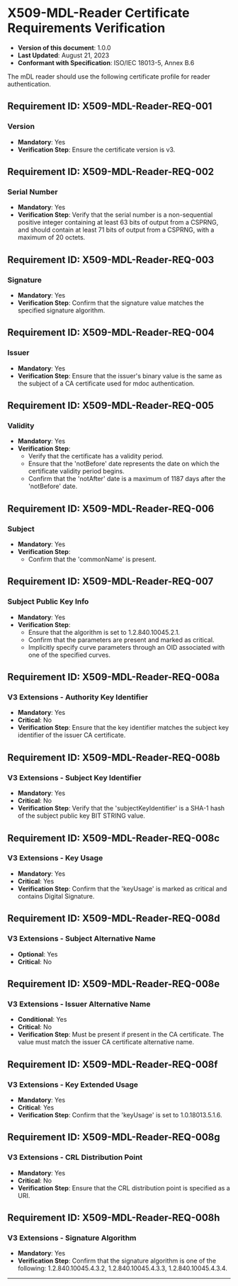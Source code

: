 # X509-MDL-Reader Certificate Requirements Verification

- **Version of this document**: 1.0.0
- **Last Updated**: August 21, 2023
- **Conformant with Specification**: ISO/IEC 18013-5, Annex B.6

The mDL reader should use the following certificate profile for reader authentication.

## Requirement ID: X509-MDL-Reader-REQ-001
### Version
- **Mandatory**: Yes
- **Verification Step**: Ensure the certificate version is v3.

## Requirement ID: X509-MDL-Reader-REQ-002
### Serial Number
- **Mandatory**: Yes
- **Verification Step**: Verify that the serial number is a non-sequential positive integer containing at least 63 bits of output from a CSPRNG, and should contain at least 71 bits of output from a CSPRNG, with a maximum of 20 octets.

## Requirement ID: X509-MDL-Reader-REQ-003
### Signature
- **Mandatory**: Yes
- **Verification Step**: Confirm that the signature value matches the specified signature algorithm.

## Requirement ID: X509-MDL-Reader-REQ-004
### Issuer
- **Mandatory**: Yes
- **Verification Step**: Ensure that the issuer's binary value is the same as the subject of a CA certificate used for mdoc authentication.

## Requirement ID: X509-MDL-Reader-REQ-005
### Validity
- **Mandatory**: Yes
- **Verification Step**: 
  - Verify that the certificate has a validity period.
  - Ensure that the 'notBefore' date represents the date on which the certificate validity period begins.
  - Confirm that the 'notAfter' date is a maximum of 1187 days after the 'notBefore' date.

## Requirement ID: X509-MDL-Reader-REQ-006
### Subject
- **Mandatory**: Yes
- **Verification Step**: 
  - Confirm that the 'commonName' is present.

## Requirement ID: X509-MDL-Reader-REQ-007
### Subject Public Key Info
- **Mandatory**: Yes
- **Verification Step**: 
  - Ensure that the algorithm is set to 1.2.840.10045.2.1.
  - Confirm that the parameters are present and marked as critical.
  - Implicitly specify curve parameters through an OID associated with one of the specified curves.

## Requirement ID: X509-MDL-Reader-REQ-008a
### V3 Extensions - Authority Key Identifier
- **Mandatory**: Yes
- **Critical**: No
- **Verification Step**: Ensure that the key identifier matches the subject key identifier of the issuer CA certificate.

## Requirement ID: X509-MDL-Reader-REQ-008b
### V3 Extensions - Subject Key Identifier
- **Mandatory**: Yes
- **Critical**: No
- **Verification Step**: Verify that the 'subjectKeyIdentifier' is a SHA-1 hash of the subject public key BIT STRING value.

## Requirement ID: X509-MDL-Reader-REQ-008c
### V3 Extensions - Key Usage
- **Mandatory**: Yes
- **Critical**: Yes
- **Verification Step**: Confirm that the 'keyUsage' is marked as critical and contains Digital Signature.

## Requirement ID: X509-MDL-Reader-REQ-008d
### V3 Extensions - Subject Alternative Name
- **Optional**: Yes
- **Critical**: No

## Requirement ID: X509-MDL-Reader-REQ-008e
### V3 Extensions - Issuer Alternative Name
- **Conditional**: Yes
- **Critical**: No
- **Verification Step**: Must be present if present in the CA certificate. The value must match the issuer CA certificate alternative name.

## Requirement ID: X509-MDL-Reader-REQ-008f
### V3 Extensions - Key Extended Usage
- **Mandatory**: Yes
- **Critical**: Yes
- **Verification Step**: Confirm that the 'keyUsage' is set to 1.0.18013.5.1.6.

## Requirement ID: X509-MDL-Reader-REQ-008g
### V3 Extensions - CRL Distribution Point
- **Mandatory**: Yes
- **Critical**: No
- **Verification Step**: Ensure that the CRL distribution point is specified as a URI.

## Requirement ID: X509-MDL-Reader-REQ-008h
### V3 Extensions - Signature Algorithm
- **Mandatory**: Yes
- **Verification Step**: Confirm that the signature algorithm is one of the following: 1.2.840.10045.4.3.2, 1.2.840.10045.4.3.3, 1.2.840.10045.4.3.4.

---
